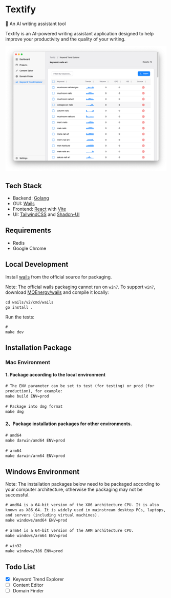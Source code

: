 # Textify

📝 An AI writing assistant tool

Textify is an AI-powered writing assistant application designed to help improve your productivity and the quality of your writing.

![Screenshot](screenshot.png)

## Tech Stack

- Backend: [Golang](https://go.dev/)
- GUI: [Wails](https://wails.io/)
- Frontend: [React](https://reactjs.org/) with [Vite](https://vitejs.dev/)
- UI: [TailwindCSS](https://tailwindcss.com/) and [Shadcn-UI](https://ui.shadcn.com/)

## Requirements

- Redis
- Google Chrome

## Local Development

Install [wails](https://github.com/wailsapp/wails) from the official source for packaging.

Note: The official wails packaging cannot run on `win7`. To support `win7`, download [MQEnergy/wails](https://github.com/MQEnergy/wails) and compile it locally:

```shell
cd wails/v2/cmd/wails
go install .
```

Run the tests:

```shell
#
make dev
```

## Installation Package

### Mac Environment

#### 1. Package according to the local environment

```shell
# The ENV parameter can be set to test (for testing) or prod (for production), for example:
make build ENV=prod

# Package into dmg format
make dmg
```

#### 2、Package installation packages for other environments.

```shell
# amd64
make darwin/amd64 ENV=prod

# arm64
make darwin/arm64 ENV=prod
```

## Windows Environment

Note: The installation packages below need to be packaged according to your computer architecture, otherwise the packaging may not be successful.

```shell
# amd64 is a 64-bit version of the X86 architecture CPU. It is also known as X86_64. It is widely used in mainstream desktop PCs, laptops, and servers (including virtual machines).
make windows/amd64 ENV=prod

# arm64 is a 64-bit version of the ARM architecture CPU.
make windows/arm64 ENV=prod

# win32
make windows/386 ENV=prod
```

## Todo List

- [x] Keyword Trend Explorer
- [ ] Content Editor
- [ ] Domain Finder

